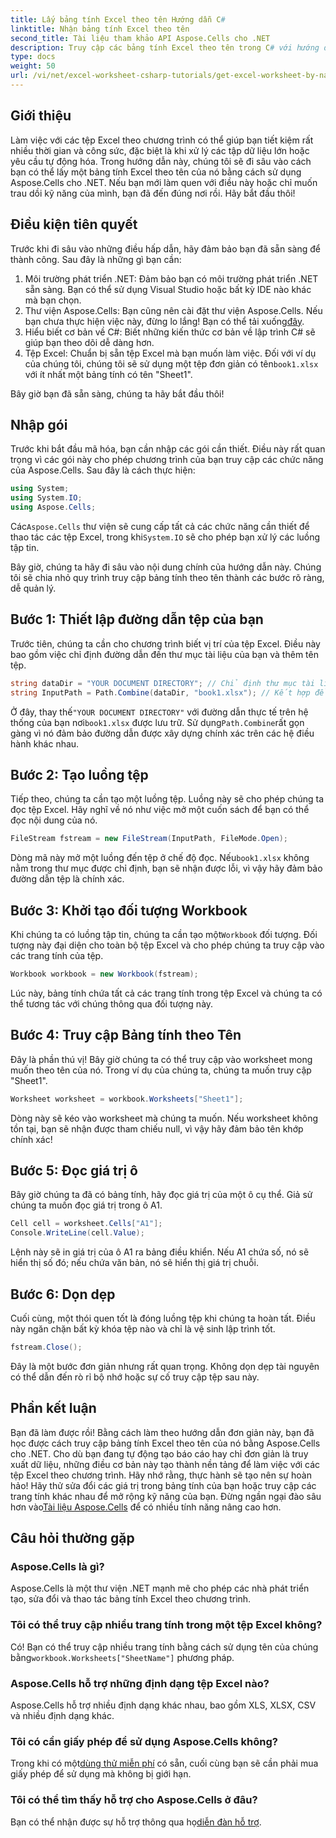 ```yaml
---
title: Lấy bảng tính Excel theo tên Hướng dẫn C#
linktitle: Nhận bảng tính Excel theo tên
second_title: Tài liệu tham khảo API Aspose.Cells cho .NET
description: Truy cập các bảng tính Excel theo tên trong C# với hướng dẫn từng bước, sử dụng Aspose.Cells cho .NET để có hiệu quả mã tốt hơn.
type: docs
weight: 50
url: /vi/net/excel-worksheet-csharp-tutorials/get-excel-worksheet-by-name-csharp-tutorial/
---
```

## Giới thiệu

Làm việc với các tệp Excel theo chương trình có thể giúp bạn tiết kiệm rất nhiều thời gian và công sức, đặc biệt là khi xử lý các tập dữ liệu lớn hoặc yêu cầu tự động hóa. Trong hướng dẫn này, chúng tôi sẽ đi sâu vào cách bạn có thể lấy một bảng tính Excel theo tên của nó bằng cách sử dụng Aspose.Cells cho .NET. Nếu bạn mới làm quen với điều này hoặc chỉ muốn trau dồi kỹ năng của mình, bạn đã đến đúng nơi rồi. Hãy bắt đầu thôi!

## Điều kiện tiên quyết

Trước khi đi sâu vào những điều hấp dẫn, hãy đảm bảo bạn đã sẵn sàng để thành công. Sau đây là những gì bạn cần:

1. Môi trường phát triển .NET: Đảm bảo bạn có môi trường phát triển .NET sẵn sàng. Bạn có thể sử dụng Visual Studio hoặc bất kỳ IDE nào khác mà bạn chọn.
2.  Thư viện Aspose.Cells: Bạn cũng nên cài đặt thư viện Aspose.Cells. Nếu bạn chưa thực hiện việc này, đừng lo lắng! Bạn có thể tải xuống[đây](https://releases.aspose.com/cells/net/).
3. Hiểu biết cơ bản về C#: Biết những kiến thức cơ bản về lập trình C# sẽ giúp bạn theo dõi dễ dàng hơn.
4. Tệp Excel: Chuẩn bị sẵn tệp Excel mà bạn muốn làm việc. Đối với ví dụ của chúng tôi, chúng tôi sẽ sử dụng một tệp đơn giản có tên`book1.xlsx` với ít nhất một bảng tính có tên "Sheet1".

Bây giờ bạn đã sẵn sàng, chúng ta hãy bắt đầu thôi!

## Nhập gói

Trước khi bắt đầu mã hóa, bạn cần nhập các gói cần thiết. Điều này rất quan trọng vì các gói này cho phép chương trình của bạn truy cập các chức năng của Aspose.Cells. Sau đây là cách thực hiện:

```csharp
using System;
using System.IO;
using Aspose.Cells;
```

 Các`Aspose.Cells` thư viện sẽ cung cấp tất cả các chức năng cần thiết để thao tác các tệp Excel, trong khi`System.IO` sẽ cho phép bạn xử lý các luồng tập tin.

Bây giờ, chúng ta hãy đi sâu vào nội dung chính của hướng dẫn này. Chúng tôi sẽ chia nhỏ quy trình truy cập bảng tính theo tên thành các bước rõ ràng, dễ quản lý.

## Bước 1: Thiết lập đường dẫn tệp của bạn

Trước tiên, chúng ta cần cho chương trình biết vị trí của tệp Excel. Điều này bao gồm việc chỉ định đường dẫn đến thư mục tài liệu của bạn và thêm tên tệp.

```csharp
string dataDir = "YOUR DOCUMENT DIRECTORY"; // Chỉ định thư mục tài liệu của bạn
string InputPath = Path.Combine(dataDir, "book1.xlsx"); // Kết hợp để tạo thành đường dẫn đầy đủ
```

 Ở đây, thay thế`"YOUR DOCUMENT DIRECTORY"` với đường dẫn thực tế trên hệ thống của bạn nơi`book1.xlsx` được lưu trữ. Sử dụng`Path.Combine`rất gọn gàng vì nó đảm bảo đường dẫn được xây dựng chính xác trên các hệ điều hành khác nhau.

## Bước 2: Tạo luồng tệp

Tiếp theo, chúng ta cần tạo một luồng tệp. Luồng này sẽ cho phép chúng ta đọc tệp Excel. Hãy nghĩ về nó như việc mở một cuốn sách để bạn có thể đọc nội dung của nó.

```csharp
FileStream fstream = new FileStream(InputPath, FileMode.Open);
```

 Dòng mã này mở một luồng đến tệp ở chế độ đọc. Nếu`book1.xlsx` không nằm trong thư mục được chỉ định, bạn sẽ nhận được lỗi, vì vậy hãy đảm bảo đường dẫn tệp là chính xác.

## Bước 3: Khởi tạo đối tượng Workbook

 Khi chúng ta có luồng tập tin, chúng ta cần tạo một`Workbook` đối tượng. Đối tượng này đại diện cho toàn bộ tệp Excel và cho phép chúng ta truy cập vào các trang tính của tệp.

```csharp
Workbook workbook = new Workbook(fstream);
```

Lúc này, bảng tính chứa tất cả các trang tính trong tệp Excel và chúng ta có thể tương tác với chúng thông qua đối tượng này.

## Bước 4: Truy cập Bảng tính theo Tên

Đây là phần thú vị! Bây giờ chúng ta có thể truy cập vào worksheet mong muốn theo tên của nó. Trong ví dụ của chúng ta, chúng ta muốn truy cập "Sheet1".

```csharp
Worksheet worksheet = workbook.Worksheets["Sheet1"];
```

Dòng này sẽ kéo vào worksheet mà chúng ta muốn. Nếu worksheet không tồn tại, bạn sẽ nhận được tham chiếu null, vì vậy hãy đảm bảo tên khớp chính xác!

## Bước 5: Đọc giá trị ô

Bây giờ chúng ta đã có bảng tính, hãy đọc giá trị của một ô cụ thể. Giả sử chúng ta muốn đọc giá trị trong ô A1.

```csharp
Cell cell = worksheet.Cells["A1"];
Console.WriteLine(cell.Value);
```

Lệnh này sẽ in giá trị của ô A1 ra bảng điều khiển. Nếu A1 chứa số, nó sẽ hiển thị số đó; nếu chứa văn bản, nó sẽ hiển thị giá trị chuỗi.

## Bước 6: Dọn dẹp

Cuối cùng, một thói quen tốt là đóng luồng tệp khi chúng ta hoàn tất. Điều này ngăn chặn bất kỳ khóa tệp nào và chỉ là vệ sinh lập trình tốt.

```csharp
fstream.Close();
```

Đây là một bước đơn giản nhưng rất quan trọng. Không dọn dẹp tài nguyên có thể dẫn đến rò rỉ bộ nhớ hoặc sự cố truy cập tệp sau này.

## Phần kết luận

Bạn đã làm được rồi! Bằng cách làm theo hướng dẫn đơn giản này, bạn đã học được cách truy cập bảng tính Excel theo tên của nó bằng Aspose.Cells cho .NET. Cho dù bạn đang tự động tạo báo cáo hay chỉ đơn giản là truy xuất dữ liệu, những điều cơ bản này tạo thành nền tảng để làm việc với các tệp Excel theo chương trình.
 Hãy nhớ rằng, thực hành sẽ tạo nên sự hoàn hảo! Hãy thử sửa đổi các giá trị trong bảng tính của bạn hoặc truy cập các trang tính khác nhau để mở rộng kỹ năng của bạn. Đừng ngần ngại đào sâu hơn vào[Tài liệu Aspose.Cells](https://reference.aspose.com/cells/net/) để có nhiều tính năng nâng cao hơn.

## Câu hỏi thường gặp

### Aspose.Cells là gì?
Aspose.Cells là một thư viện .NET mạnh mẽ cho phép các nhà phát triển tạo, sửa đổi và thao tác bảng tính Excel theo chương trình.

### Tôi có thể truy cập nhiều trang tính trong một tệp Excel không?
 Có! Bạn có thể truy cập nhiều trang tính bằng cách sử dụng tên của chúng bằng`workbook.Worksheets["SheetName"]` phương pháp.

### Aspose.Cells hỗ trợ những định dạng tệp Excel nào?
Aspose.Cells hỗ trợ nhiều định dạng khác nhau, bao gồm XLS, XLSX, CSV và nhiều định dạng khác.

### Tôi có cần giấy phép để sử dụng Aspose.Cells không?
 Trong khi có một[dùng thử miễn phí](https://releases.aspose.com/) có sẵn, cuối cùng bạn sẽ cần phải mua giấy phép để sử dụng mà không bị giới hạn.

### Tôi có thể tìm thấy hỗ trợ cho Aspose.Cells ở đâu?
Bạn có thể nhận được sự hỗ trợ thông qua họ[diễn đàn hỗ trợ](https://forum.aspose.com/c/cells/9).